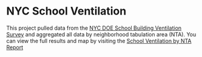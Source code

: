 # NYC School Ventilation

This project pulled data from the [NYC DOE School Building Ventilation Survey](https://www.schools.nyc.gov/about-us/reports/school-building-ventilation-survey) and aggregated all data by neighborhood tabulation area (NTA).  You can view the full results and map by visiting the [School Ventilation by NTA Report](https://cityworkers4justice.shinyapps.io/nyc_school_ventilation/)

